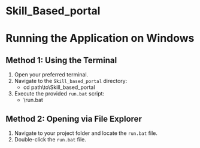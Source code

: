# Skill_Based_portal

# Running the Application on Windows

## Method 1: Using the Terminal
1. Open your preferred terminal.
2. Navigate to the `Skill_based_portal` directory:
    - cd path\to\Skill_based_portal
3. Execute the provided `run.bat` script:
    - \run.bat

## Method 2: Opening via File Explorer
1. Navigate to your project folder and locate the `run.bat` file.
2. Double-click the `run.bat` file.
